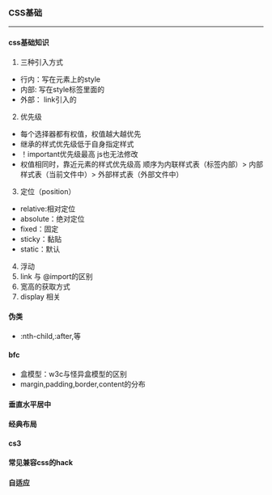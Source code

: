 ### CSS基础
******
#### css基础知识
1. 三种引入方式
* 行内：写在元素上的style
* 内部: 写在style标签里面的
* 外部： link引入的
2. 优先级
* 每个选择器都有权值，权值越大越优先
* 继承的样式优先级低于自身指定样式
* ！important优先级最高 js也无法修改
* 权值相同时，靠近元素的样式优先级高 顺序为内联样式表（标签内部）> 内部样式表（当前文件中）> 外部样式表（外部文件中）
3. 定位（position）
* relative:相对定位
* absolute：绝对定位
* fixed：固定
* sticky：黏贴
* static：默认
4. 浮动
5. link 与 @import的区别
6. 宽高的获取方式
7. display 相关
#### 伪类
* :nth-child,:after,等
#### bfc
* 盒模型：w3c与怪异盒模型的区别
* margin,padding,border,content的分布
#### 垂直水平居中
#### 经典布局
#### cs3
#### 常见兼容css的hack
#### 自适应